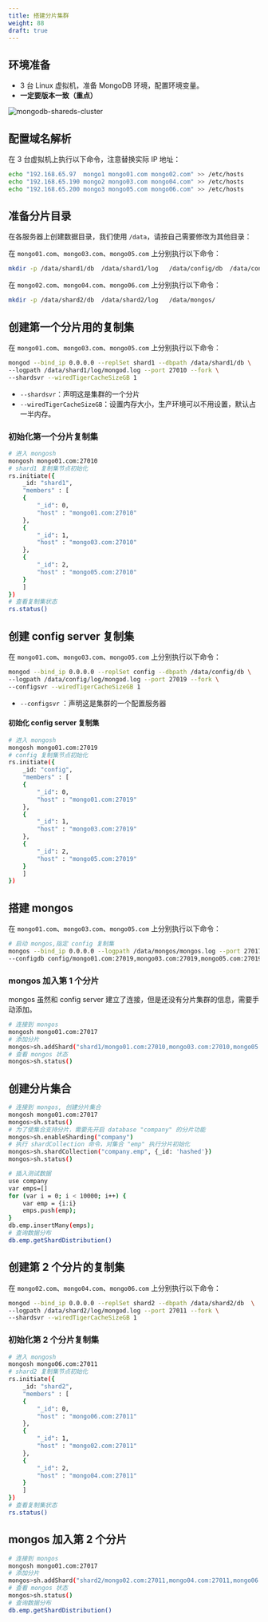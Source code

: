 ```yaml
---
title: 搭建分片集群
weight: 88
draft: true
---
```


## 环境准备

- 3 台 Linux 虚拟机，准备 MongoDB 环境，配置环境变量。
- **一定要版本一致（重点）**

![mongodb-shareds-cluster]()

## 配置域名解析

在 3 台虚拟机上执行以下命令，注意替换实际 IP 地址：

```bash
echo "192.168.65.97  mongo1 mongo01.com mongo02.com" >> /etc/hosts
echo "192.168.65.190 mongo2 mongo03.com mongo04.com" >> /etc/hosts
echo "192.168.65.200 mongo3 mongo05.com mongo06.com" >> /etc/hosts 
```

## 准备分片目录

在各服务器上创建数据目录，我们使用 `/data`，请按自己需要修改为其他目录：

在 `mongo01.com`、`mongo03.com`、`mongo05.com` 上分别执行以下命令： 

```bash
mkdir -p /data/shard1/db  /data/shard1/log   /data/config/db  /data/config/log
```

在 `mongo02.com`、`mongo04.com`、`mongo06.com` 上分别执行以下命令：

```bash
mkdir -p /data/shard2/db  /data/shard2/log   /data/mongos/
```

## 创建第一个分片用的复制集

在 `mongo01.com`、`mongo03.com`、`mongo05.com` 上分别执行以下命令： 

```bash
mongod --bind_ip 0.0.0.0 --replSet shard1 --dbpath /data/shard1/db \
--logpath /data/shard1/log/mongod.log --port 27010 --fork \
--shardsvr --wiredTigerCacheSizeGB 1
```

- `--shardsvr`：声明这是集群的一个分片
- `--wiredTigerCacheSizeGB`：设置内存大小，生产环境可以不用设置，默认占一半内存。

### 初始化第一个分片复制集
 
```bash
# 进入 mongosh
mongosh mongo01.com:27010
# shard1 复制集节点初始化
rs.initiate({
    _id: "shard1",
    "members" : [
    {
        "_id": 0,
        "host" : "mongo01.com:27010"
    },
    {
        "_id": 1,
        "host" : "mongo03.com:27010"
    },
    {
        "_id": 2,
        "host" : "mongo05.com:27010"
    }
    ]
})
# 查看复制集状态
rs.status()
```

## 创建 config server 复制集

在 `mongo01.com`、`mongo03.com`、`mongo05.com` 上分别执行以下命令： 

```bash
mongod --bind_ip 0.0.0.0 --replSet config --dbpath /data/config/db \
--logpath /data/config/log/mongod.log --port 27019 --fork \
--configsvr --wiredTigerCacheSizeGB 1
```

- `--configsvr` ：声明这是集群的一个配置服务器

#### 初始化 config server 复制集

```bash
# 进入 mongosh
mongosh mongo01.com:27019
# config 复制集节点初始化
rs.initiate({
    _id: "config",
    "members" : [
    {
        "_id": 0,
        "host" : "mongo01.com:27019"
    },
    {
        "_id": 1,
        "host" : "mongo03.com:27019"
    },
    {
        "_id": 2,
        "host" : "mongo05.com:27019"
    }
    ]
})
```

## 搭建 mongos

在 `mongo01.com`、`mongo03.com`、`mongo05.com` 上分别执行以下命令： 

```bash
# 启动 mongos,指定 config 复制集
mongos --bind_ip 0.0.0.0 --logpath /data/mongos/mongos.log --port 27017 --fork \
--configdb config/mongo01.com:27019,mongo03.com:27019,mongo05.com:27019
```

### mongos 加入第 1 个分片

mongos 虽然和 config server 建立了连接，但是还没有分片集群的信息，需要手动添加。

```bash
# 连接到 mongos
mongosh mongo01.com:27017
# 添加分片
mongos>sh.addShard("shard1/mongo01.com:27010,mongo03.com:27010,mongo05.com:27010")
# 查看 mongos 状态
mongos>sh.status()
```

## 创建分片集合

```bash
# 连接到 mongos, 创建分片集合
mongosh mongo01.com:27017
mongos>sh.status()
# 为了使集合支持分片，需要先开启 database "company" 的分片功能
mongos>sh.enableSharding("company")
# 执行 shardCollection 命令，对集合 "emp" 执行分片初始化
mongos>sh.shardCollection("company.emp", {_id: 'hashed'})
mongos>sh.status()

# 插入测试数据
use company
var emps=[]
for (var i = 0; i < 10000; i++) {
    var emp = {i:i}
    emps.push(emp);
}
db.emp.insertMany(emps);
# 查询数据分布
db.emp.getShardDistribution()
```

## 创建第 2 个分片的复制集

在 `mongo02.com`、`mongo04.com`、`mongo06.com` 上分别执行以下命令：

```bash
mongod --bind_ip 0.0.0.0 --replSet shard2 --dbpath /data/shard2/db  \
--logpath /data/shard2/log/mongod.log --port 27011 --fork \
--shardsvr --wiredTigerCacheSizeGB 1
```

### 初始化第 2 个分片复制集

```bash
# 进入 mongosh
mongosh mongo06.com:27011
# shard2 复制集节点初始化
rs.initiate({
    _id: "shard2",
    "members" : [
    {
        "_id": 0,
        "host" : "mongo06.com:27011"
    },
    {
        "_id": 1,
        "host" : "mongo02.com:27011"
    },
    {
        "_id": 2,
        "host" : "mongo04.com:27011"
    }
    ]
})
# 查看复制集状态
rs.status()
```

## mongos 加入第 2 个分片

```bash
# 连接到 mongos
mongosh mongo01.com:27017
# 添加分片
mongos>sh.addShard("shard2/mongo02.com:27011,mongo04.com:27011,mongo06.com:27011")
# 查看 mongos 状态
mongos>sh.status()
# 查询数据分布
db.emp.getShardDistribution()
```